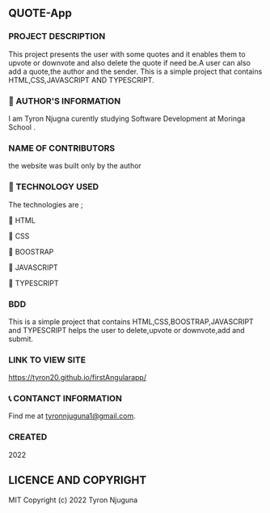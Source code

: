 ## QUOTE-App

### PROJECT DESCRIPTION

This project presents the user with some quotes and it enables them to upvote or downvote and also delete the quote if need be.A user can also add a quote,the author and the sender. This is a simple project that contains HTML,CSS,JAVASCRIPT AND TYPESCRIPT.

### 💁 AUTHOR'S INFORMATION

I am Tyron Njugna curently studying Software Development at Moringa School .

### NAME OF CONTRIBUTORS

the website was built only by the author

### 📌 TECHNOLOGY USED

The technologies are ;

🔹 HTML

🔹 CSS

🔹 BOOSTRAP

🔹 JAVASCRIPT

🔹 TYPESCRIPT

### BDD

This is a simple project that contains HTML,CSS,BOOSTRAP,JAVASCRIPT and TYPESCRIPT helps the user to delete,upvote or downvote,add and submit.

### LINK TO VIEW SITE
https://tyron20.github.io/firstAngularapp/

### 📞 CONTANCT INFORMATION

Find me at tyronnjuguna1@gmail.com.

### CREATED

2022

## LICENCE AND COPYRIGHT

MIT Copyright (c) 2022 Tyron Njuguna
